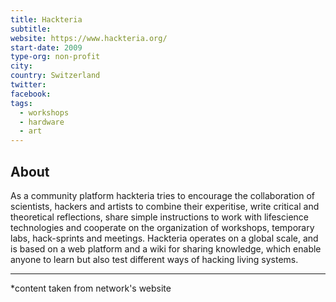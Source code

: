 ```yaml
---
title: Hackteria
subtitle:
website: https://www.hackteria.org/
start-date: 2009
type-org: non-profit
city:
country: Switzerland
twitter:
facebook:
tags:
  - workshops
  - hardware
  - art
---
```


## About
As a community platform hackteria tries to encourage the collaboration of scientists, hackers and artists to combine their experitise, write critical and theoretical reflections, share simple instructions to work with lifescience technologies and cooperate on the organization of workshops, temporary labs, hack-sprints and meetings. Hackteria operates on a global scale, and is based on a web platform and a wiki for sharing knowledge, which enable anyone to learn but also test different ways of hacking living systems.

---
*content taken from network's website
